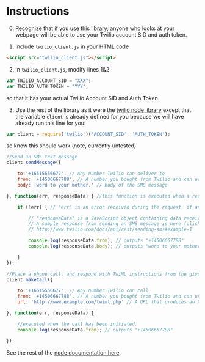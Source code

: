 # Instructions


0) Recognize that if you use this library, anyone who looks at your webpage will be able to use your Twilio account SID and auth token.

1) Include `twilio_client.js` in your HTML code

```html
<script src="twilio_client.js"></script>
```

2) In `twilio_client.js`, modify lines 1&2

```js
var TWILIO_ACCOUNT_SID = "XXX";
var TWILIO_AUTH_TOKEN = "YYY";
```

so that it has your actual Twilio Account SID and Auth Token.

3) Use the rest of the library as it were the [twilio node library](http://twilio.github.io/twilio-node/) except that the variable `client` is already defined for you because we will have already run this line for you:

```js
var client = require('twilio')('ACCOUNT_SID', 'AUTH_TOKEN');
```

so know this should work (note, currently untested)

```js
//Send an SMS text message
client.sendMessage({

    to:'+16515556677', // Any number Twilio can deliver to
    from: '+14506667788', // A number you bought from Twilio and can use for outbound communication
    body: 'word to your mother.' // body of the SMS message

}, function(err, responseData) { //this function is executed when a response is received from Twilio

    if (!err) { // "err" is an error received during the request, if any

        // "responseData" is a JavaScript object containing data received from Twilio.
        // A sample response from sending an SMS message is here (click "JSON" to see how the data appears in JavaScript):
        // http://www.twilio.com/docs/api/rest/sending-sms#example-1

        console.log(responseData.from); // outputs "+14506667788"
        console.log(responseData.body); // outputs "word to your mother."

    }
});

//Place a phone call, and respond with TwiML instructions from the given URL
client.makeCall({

    to:'+16515556677', // Any number Twilio can call
    from: '+14506667788', // A number you bought from Twilio and can use for outbound communication
    url: 'http://www.example.com/twiml.php' // A URL that produces an XML document (TwiML) which contains instructions for the call

}, function(err, responseData) {

    //executed when the call has been initiated.
    console.log(responseData.from); // outputs "+14506667788"

});
```

See the rest of the [node documentation here](http://twilio.github.io/twilio-node/).